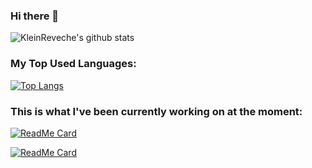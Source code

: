 ### Hi there 👋

![KleinReveche's github stats](https://github-readme-stats.vercel.app/api?username=KleinReveche&show_icons=true&title_color=2f80ed&icon_color=4c71f2&text_color=fff&bg_color=000&count_private=true&hide=prs,issues)

### My Top Used Languages:

[![Top Langs](https://github-readme-stats.vercel.app/api/top-langs/?username=KleinReveche&title_color=2f80ed&icon_color=4c71f2&text_color=fff&bg_color=000)](https://github.com/KleinReveche/)

### This is what I've been currently working on at the moment:

[![ReadMe Card](https://github-readme-stats.vercel.app/api/pin/?username=KleinReveche&repo=kleinreveche.com&show_owner=true&title_color=2f80ed&icon_color=4c71f2&text_color=fff&bg_color=000)](https://github.com/KleinReveche/kleinreveche.com)

[![ReadMe Card](https://github-readme-stats.vercel.app/api/pin/?username=KleinReveche&repo=TheBoringProject&show_owner=true&title_color=2f80ed&icon_color=4c71f2&text_color=fff&bg_color=000)](https://github.com/KleinReveche/TheBoringProject)


<!--
**KleinReveche/KleinReveche** is a ✨ _special_ ✨ repository because its `README.md` (this file) appears on your GitHub profile.

Here are some ideas to get you started:

- 🔭 I’m currently working on ...
- 🌱 I’m currently learning ...
- 👯 I’m looking to collaborate on ...
- 🤔 I’m looking for help with ...
- 💬 Ask me about ...
- 📫 How to reach me: ...
- 😄 Pronouns: ...
- ⚡ Fun fact: ...
-->
